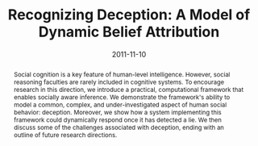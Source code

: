 ---
title: 'Recognizing Deception: A Model of Dynamic Belief Attribution'

# Authors
# If you created a profile for a user (e.g. the default `admin` user), write the username (folder name) here
# and it will be replaced with their full name and linked to their profile.
authors:
  - admin
  - Alistair M.C. Isaac

# Author notes (optional)
# author_notes:
#   - 'Equal contribution'
#   - 'Equal contribution'

date: '2011-11-10'
doi: ''

# Schedule page publish date (NOT publication's date).
publishDate: '2017-01-01T00:00:00Z'

# Publication type.
# Legend: 0 = Uncategorized; 1 = Conference paper; 2 = Journal article;
# 3 = Preprint / Working Paper; 4 = Report; 5 = Book; 6 = Book section;
# 7 = Thesis; 8 = Patent
publication_types: ['1']

# Publication name and optional abbreviated publication name.
publication: In *AAAI 2011 Fall Symposium on Advances in Cognitive Systems*
publication_short: AAAI Fall Symposium

abstract: "Social cognition is a key feature of human-level intelligence. However, social reasoning faculties are rarely included in cognitive systems. To encourage research in this direction, we introduce a practical, computational framework that enables socially aware inference. We demonstrate the framework's ability to model a common, complex, and under-investigated aspect of human social behavior: deception. Moreover, we show how a system implementing this framework could dynamically respond once it has detected a lie. We then discuss some of the challenges associated with deception, ending with an outline of future research directions."

# Summary. An optional shortened abstract.
summary: "We introduce a practical, computational framework that enables socially aware inference. We then demonstrate the framework's ability to model a common, complex, and under-investigated aspect of human social behavior: deception."


tags: 
  - deception
  - knowledge representation

# Display this page in the Featured widget?
featured: false

# Custom links (uncomment lines below)
# links:
# - name: Custom Link
#   url: http://example.org

url_pdf: 'https://www.aaai.org/ocs/index.php/FSS/FSS11/paper/download/4130/4537'
url_code: ''
url_dataset: ''
url_poster: ''
url_project: ''
url_slides: ''
url_source: ''
url_video: ''

# Featured image
# To use, add an image named `featured.jpg/png` to your page's folder.
# image:
#   caption: 'Image credit: [**Unsplash**](https://unsplash.com/photos/pLCdAaMFLTE)'
#   focal_point: ''
#   preview_only: false

# Associated Projects (optional).
#   Associate this publication with one or more of your projects.
#   Simply enter your project's folder or file name without extension.
#   E.g. `internal-project` references `content/project/internal-project/index.md`.
#   Otherwise, set `projects: []`.
projects:
  - representing-deception
  - unified-theories-of-language-and-cognition

# Slides (optional).
#   Associate this publication with Markdown slides.
#   Simply enter your slide deck's filename without extension.
#   E.g. `slides: "example"` references `content/slides/example/index.md`.
#   Otherwise, set `slides: ""`.
slides: ''
---
